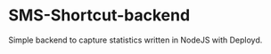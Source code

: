 SMS-Shortcut-backend
====================

Simple backend to capture statistics written in NodeJS with Deployd.
